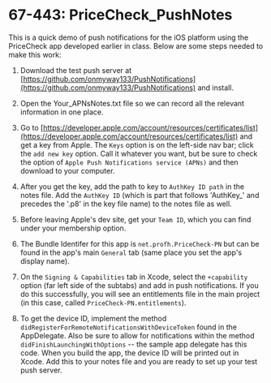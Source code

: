 67-443: PriceCheck_PushNotes
===
This is a quick demo of push notifications for the iOS platform using the PriceCheck app developed earlier in class.  Below are some steps needed to make this work:

1. Download the test push server at [https://github.com/onmyway133/PushNotifications](https://github.com/onmyway133/PushNotifications) and install. 

2. Open the Your_APNsNotes.txt file so we can record all the relevant information in one place.  

3. Go to [https://developer.apple.com/account/resources/certificates/list](https://developer.apple.com/account/resources/certificates/list) and get a key from Apple. The `Keys` option is on the left-side nav bar; click the `add new key` option.  Call it whatever you want, but be sure to check the option of `Apple Push Notifications service (APNs)` and then download to your computer.

4. After you get the key, add the path to key to `AuthKey ID path` in the notes file. Add the `AuthKey ID` (which is part that follows 'AuthKey_' and precedes the '.p8' in the key file name) to the notes file as well.

5. Before leaving Apple's dev site, get your `Team ID`, which you can find under your membership option.

6. The Bundle Identifer for this app is `net.profh.PriceCheck-PN` but can be found in the app's main `General` tab (same place you set the app's display name).

7. On the `Signing & Capabilities` tab in Xcode, select the `+capability` option (far left side of the subtabs) and add in push notifications.  If you do this successfully, you will see an entitlements file in the main project (in this case, called `PriceCheck-PN.entitlements`).

8. To get the device ID, implement the method `didRegisterForRemoteNotificationsWithDeviceToken` found in the AppDelegate.  Also be sure to allow for notifications within the method `didFinishLaunchingWithOptions` -- the sample app delegate has this code.  When you build the app, the device ID will be printed out in Xcode.  Add this to your notes file and you are ready to set up your test push server.



